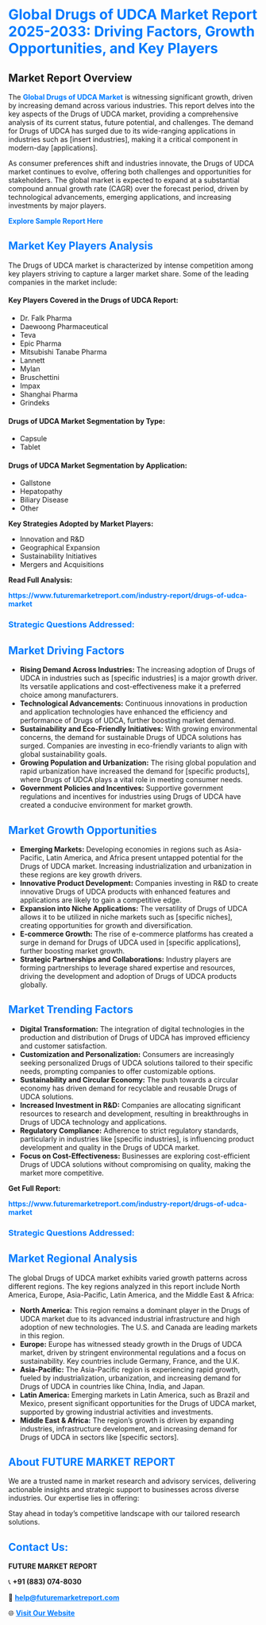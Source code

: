 <h1 style="color: #007BFF;">Global Drugs of UDCA Market Report 2025-2033: Driving Factors, Growth Opportunities, and Key Players</h1>

<section id="overview">
<h2>Market Report Overview</h2>
<p>The <a href="https://www.futuremarketreport.com/industry-report/drugs-of-udca-market" style="color: #007BFF; text-decoration: none;"><strong>Global Drugs of UDCA Market</strong></a> is witnessing significant growth, driven by increasing demand across various industries. This report delves into the key aspects of the Drugs of UDCA market, providing a comprehensive analysis of its current status, future potential, and challenges. The demand for Drugs of UDCA has surged due to its wide-ranging applications in industries such as [insert industries], making it a critical component in modern-day [applications].</p>
<p>As consumer preferences shift and industries innovate, the Drugs of UDCA market continues to evolve, offering both challenges and opportunities for stakeholders. The global market is expected to expand at a substantial compound annual growth rate (CAGR) over the forecast period, driven by technological advancements, emerging applications, and increasing investments by major players.</p>
</section>

<section id="overview">
<p><a href="https://www.futuremarketreport.com/request-sample/reportId=108987" style="color: #007BFF; text-decoration: none;"><strong>Explore Sample Report Here</strong></a></p>
</section>

<section id="key-players">
<h2 style="color: #007BFF;">Market Key Players Analysis</h2>
<p>The Drugs of UDCA market is characterized by intense competition among key players striving to capture a larger market share. Some of the leading companies in the market include:</p>
<h4>Key Players Covered in the Drugs of UDCA Report:</h4>
<ul><li>Dr. Falk Pharma</li><li>Daewoong Pharmaceutical</li><li>Teva</li><li>Epic Pharma</li><li>Mitsubishi Tanabe Pharma</li><li>Lannett</li><li>Mylan</li><li>Bruschettini</li><li>Impax</li><li>Shanghai Pharma</li><li>Grindeks</li></ul>
<h4>Drugs of UDCA Market Segmentation by Type:</h4>
<ul><li>Capsule</li><li>Tablet</li></ul>

<h4>Drugs of UDCA Market Segmentation by Application:</h4>
<ul><li>Gallstone</li><li>Hepatopathy</li><li>Biliary Disease</li><li>Other</li></ul>
<p><strong>Key Strategies Adopted by Market Players:</strong></p>
<ul>
<li>Innovation and R&D</li>
<li>Geographical Expansion</li>
<li>Sustainability Initiatives</li>
<li>Mergers and Acquisitions</li>
</ul>
</section>

<section>
<p><strong>Read Full Analysis: </strong></p><a href="https://www.futuremarketreport.com/industry-report/drugs-of-udca-market" style="color: #007BFF; text-decoration: none;"><strong>https://www.futuremarketreport.com/industry-report/drugs-of-udca-market</strong></a>
<h3 style="color: #007BFF;">Strategic Questions Addressed:</h3>
</section>

<section id="driving-factors">
<h2 style="color: #007BFF;">Market Driving Factors</h2>
<ul>
<li><strong>Rising Demand Across Industries:</strong> The increasing adoption of Drugs of UDCA in industries such as [specific industries] is a major growth driver. Its versatile applications and cost-effectiveness make it a preferred choice among manufacturers.</li>
<li><strong>Technological Advancements:</strong> Continuous innovations in production and application technologies have enhanced the efficiency and performance of Drugs of UDCA, further boosting market demand.</li>
<li><strong>Sustainability and Eco-Friendly Initiatives:</strong> With growing environmental concerns, the demand for sustainable Drugs of UDCA solutions has surged. Companies are investing in eco-friendly variants to align with global sustainability goals.</li>
<li><strong>Growing Population and Urbanization:</strong> The rising global population and rapid urbanization have increased the demand for [specific products], where Drugs of UDCA plays a vital role in meeting consumer needs.</li>
<li><strong>Government Policies and Incentives:</strong> Supportive government regulations and incentives for industries using Drugs of UDCA have created a conducive environment for market growth.</li>
</ul>
</section>

<section id="growth-opportunities">
<h2 style="color: #007BFF;">Market Growth Opportunities</h2>
<ul>
<li><strong>Emerging Markets:</strong> Developing economies in regions such as Asia-Pacific, Latin America, and Africa present untapped potential for the Drugs of UDCA market. Increasing industrialization and urbanization in these regions are key growth drivers.</li>
<li><strong>Innovative Product Development:</strong> Companies investing in R&D to create innovative Drugs of UDCA products with enhanced features and applications are likely to gain a competitive edge.</li>
<li><strong>Expansion into Niche Applications:</strong> The versatility of Drugs of UDCA allows it to be utilized in niche markets such as [specific niches], creating opportunities for growth and diversification.</li>
<li><strong>E-commerce Growth:</strong> The rise of e-commerce platforms has created a surge in demand for Drugs of UDCA used in [specific applications], further boosting market growth.</li>
<li><strong>Strategic Partnerships and Collaborations:</strong> Industry players are forming partnerships to leverage shared expertise and resources, driving the development and adoption of Drugs of UDCA products globally.</li>
</ul>
</section>

<section id="trending-factors">
<h2 style="color: #007BFF;">Market Trending Factors</h2>
<ul>
<li><strong>Digital Transformation:</strong> The integration of digital technologies in the production and distribution of Drugs of UDCA has improved efficiency and customer satisfaction.</li>
<li><strong>Customization and Personalization:</strong> Consumers are increasingly seeking personalized Drugs of UDCA solutions tailored to their specific needs, prompting companies to offer customizable options.</li>
<li><strong>Sustainability and Circular Economy:</strong> The push towards a circular economy has driven demand for recyclable and reusable Drugs of UDCA solutions.</li>
<li><strong>Increased Investment in R&D:</strong> Companies are allocating significant resources to research and development, resulting in breakthroughs in Drugs of UDCA technology and applications.</li>
<li><strong>Regulatory Compliance:</strong> Adherence to strict regulatory standards, particularly in industries like [specific industries], is influencing product development and quality in the Drugs of UDCA market.</li>
<li><strong>Focus on Cost-Effectiveness:</strong> Businesses are exploring cost-efficient Drugs of UDCA solutions without compromising on quality, making the market more competitive.</li>
</ul>
</section>

<section>
<p><strong>Get Full Report: </strong></p><a href="https://www.futuremarketreport.com/industry-report/drugs-of-udca-market" style="color: #007BFF; text-decoration: none;"><strong>https://www.futuremarketreport.com/industry-report/drugs-of-udca-market</strong></a>
<h3 style="color: #007BFF;">Strategic Questions Addressed:</h3>
</section>


<section id="regional-analysis">
<h2 style="color: #007BFF;">Market Regional Analysis</h2>
<p>The global Drugs of UDCA market exhibits varied growth patterns across different regions. The key regions analyzed in this report include North America, Europe, Asia-Pacific, Latin America, and the Middle East & Africa:</p>
<ul>
<li><strong>North America:</strong> This region remains a dominant player in the Drugs of UDCA market due to its advanced industrial infrastructure and high adoption of new technologies. The U.S. and Canada are leading markets in this region.</li>
<li><strong>Europe:</strong> Europe has witnessed steady growth in the Drugs of UDCA market, driven by stringent environmental regulations and a focus on sustainability. Key countries include Germany, France, and the U.K.</li>
<li><strong>Asia-Pacific:</strong> The Asia-Pacific region is experiencing rapid growth, fueled by industrialization, urbanization, and increasing demand for Drugs of UDCA in countries like China, India, and Japan.</li>
<li><strong>Latin America:</strong> Emerging markets in Latin America, such as Brazil and Mexico, present significant opportunities for the Drugs of UDCA market, supported by growing industrial activities and investments.</li>
<li><strong>Middle East & Africa:</strong> The region’s growth is driven by expanding industries, infrastructure development, and increasing demand for Drugs of UDCA in sectors like [specific sectors].</li>
</ul>
</section>

<footer>
<h2 style="color: #007BFF;">About FUTURE MARKET REPORT</h2>
<p>We are a trusted name in market research and advisory services, delivering actionable insights and strategic support to businesses across diverse industries. Our expertise lies in offering:</p>

<p>Stay ahead in today’s competitive landscape with our tailored research solutions.</p>

<h2 style="color: #007BFF;">Contact Us:</h2>
<p><strong>FUTURE MARKET REPORT</strong></p>
<p>📞 <strong>+91 (883) 074-8030</strong></p>
<p>📧 <strong><a href="mailto:help@futuremarketreport.com" style="color: #007BFF;">help@futuremarketreport.com</a></strong></p>
<p>🌐 <strong><a href="https://www.futuremarketreport.com/" style="color: #007BFF;">Visit Our Website</a></strong></p>
</footer>